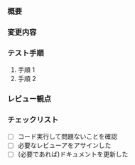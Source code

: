 ### 概要

<!-- 変更の目的や内容について簡潔に説明してください -->

### 変更内容

<!-- 具体的にどのような変更を行ったのか記載してください -->

### テスト手順

<!-- 動作確認の方法を具体的に記載してください -->

1. 手順 1
2. 手順 2

### レビュー観点

<!-- 特にレビューして欲しい箇所や、不安な点があれば記載してください -->

### チェックリスト

- [ ] コード実行して問題ないことを確認
- [ ] 必要なレビューアをアサインした
- [ ] (必要であれば)ドキュメントを更新した